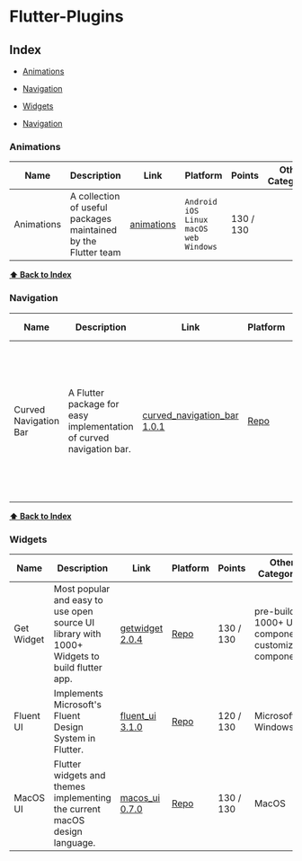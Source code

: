 # Flutter-Plugins

## Index

- [Animations](#Animations)
- [Navigation](#Navigation)
- [Widgets](#Widgets)

- [Navigation](#Navigation)

### Animations

| Name   | Description    | Link                      | Platform                    | Points    | Other Categories |
| ------ | -------------- | ------------------------- | ------------------------- | --------- | ---- |
| Animations | A collection of useful packages maintained by the Flutter team  | [animations](https://pub.dev/packages/animations) |  ```Android``` ```iOS``` ```Linux``` ```macOS``` ```web``` ```Windows``` | 130 / 130 |  |


**[⬆ Back to Index](#index)**
### Navigation

| Name   | Description    | Link                      | Platform                    | Points    |  Other Categories |
| ------ | -------------- | ------------------------- | ------------------------- | --------- | ---- |
| Curved Navigation Bar | A Flutter package for easy implementation of curved navigation bar. | [curved_navigation_bar 1.0.1](https://pub.dev/packages/curved_navigation_bar) | [Repo](https://github.com/rafalbednarczuk/curved_navigation_bar) | 130 / 130 | Stunning Animating Curved Shape Navigation Bar, Adjustable color, background color, animation curve, animation duration |




**[⬆ Back to Index](#index)**
### Widgets

| Name   | Description    | Link                      | Platform                    | Points    |  Other Categories |
| ------ | -------------- | ------------------------- | ------------------------- | --------- | ---- |
| Get Widget | Most popular and easy to use open source UI library with 1000+ Widgets to build flutter app.  | [getwidget 2.0.4](https://pub.dev/packages/getwidget) | [Repo](https://github.com/ionicfirebaseapp/getwidget) | 130 / 130 |  pre-build 1000+ UI components, customize components |
| Fluent UI | Implements Microsoft's Fluent Design System in Flutter.   | [fluent_ui 3.1.0](https://pub.dev/packages/fluent_ui) | [Repo](https://github.com/bdlukaa/fluent_ui) | 120 / 130 |  Microsoft Windows UI |
| MacOS UI | Flutter widgets and themes implementing the current macOS design language.   | [macos_ui 0.7.0](https://pub.dev/packages/macos_ui) | [Repo](https://github.com/bdlukaa/fluent_ui) | 130 / 130 |  MacOS |

